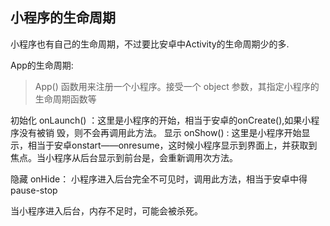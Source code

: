 ## 小程序的生命周期
小程序也有自己的生命周期，不过要比安卓中Activity的生命周期少的多.

App的生命周期:
> App() 函数用来注册一个小程序。接受一个 object 参数，其指定小程序的生命周期函数等

  初始化 onLaunch() ：这里是小程序的开始，相当于安卓的onCreate(),如果小程序没有被销 毁，则不会再调用此方法。
  显示 onShow() : 这里是小程序开始显示，相当于安卓onstart——onresume，这时候小程序显示到界面上，并获取到焦点。当小程序从后台显示到前台是，会重新调用次方法。

隐藏 onHide： 小程序进入后台完全不可见时，调用此方法，相当于安卓中得pause-stop

当小程序进入后台，内存不足时，可能会被杀死。
